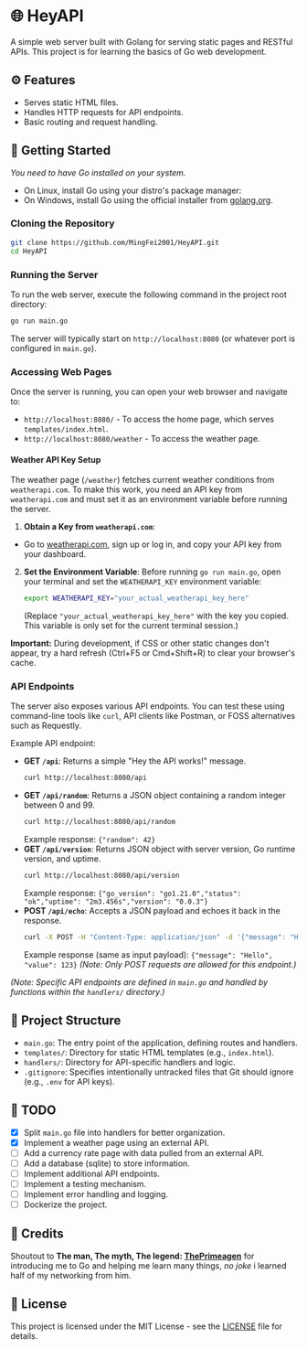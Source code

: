 # 🌐 HeyAPI

A simple web server built with Golang for serving static pages and RESTful APIs. This project is for learning the basics of Go web development.

## ⚙️ Features

*   Serves static HTML files.
*   Handles HTTP requests for API endpoints.
*   Basic routing and request handling.

## 🚀 Getting Started

*You need to have Go installed on your system.*

- On Linux, install Go using your distro's package manager:
- On Windows, install Go using the official installer from [golang.org](https://golang.org/dl/).

### Cloning the Repository

```bash
git clone https://github.com/MingFei2001/HeyAPI.git
cd HeyAPI
```

### Running the Server

To run the web server, execute the following command in the project root directory:

```bash
go run main.go
```

The server will typically start on `http://localhost:8080` (or whatever port is configured in `main.go`).

### Accessing Web Pages

Once the server is running, you can open your web browser and navigate to:

*   `http://localhost:8080/` - To access the home page, which serves `templates/index.html`.
*   `http://localhost:8080/weather` - To access the weather page.

#### Weather API Key Setup

The weather page (`/weather`) fetches current weather conditions from `weatherapi.com`. To make this work, you need an API key from `weatherapi.com` and must set it as an environment variable before running the server.

1.  **Obtain a Key from `weatherapi.com`**:
*   Go to [weatherapi.com](https://www.weatherapi.com/), sign up or log in, and copy your API key from your dashboard.

2.  **Set the Environment Variable**:
    Before running `go run main.go`, open your terminal and set the `WEATHERAPI_KEY` environment variable:

    ```bash
    export WEATHERAPI_KEY="your_actual_weatherapi_key_here"
    ```
    (Replace `"your_actual_weatherapi_key_here"` with the key you copied. This variable is only set for the current terminal session.)

**Important:** During development, if CSS or other static changes don't appear, try a hard refresh (Ctrl+F5 or Cmd+Shift+R) to clear your browser's cache.

### API Endpoints

The server also exposes various API endpoints. You can test these using command-line tools like `curl`, API clients like Postman, or FOSS alternatives such as Requestly.

Example API endpoint:

*   **GET `/api`**: Returns a simple "Hey the API works!" message.
    ```bash
    curl http://localhost:8080/api
    ```
*   **GET `/api/random`**: Returns a JSON object containing a random integer between 0 and 99.
    ```bash
    curl http://localhost:8080/api/random
    ```
    Example response: `{"random": 42}`
*   **GET `/api/version`**: Returns JSON object with server version, Go runtime version, and uptime.
    ```bash
    curl http://localhost:8080/api/version
    ```
    Example response: `{"go_version": "go1.21.0","status": "ok","uptime": "2m3.456s","version": "0.0.3"}`
*   **POST `/api/echo`**: Accepts a JSON payload and echoes it back in the response.
    ```bash
    curl -X POST -H "Content-Type: application/json" -d '{"message": "Hello", "value": 123}' http://localhost:8080/api/echo
    ```
    Example response (same as input payload): `{"message": "Hello", "value": 123}`
    *(Note: Only POST requests are allowed for this endpoint.)*

*(Note: Specific API endpoints are defined in `main.go` and handled by functions within the `handlers/` directory.)*

## 📂 Project Structure

*   `main.go`: The entry point of the application, defining routes and handlers.
*   `templates/`: Directory for static HTML templates (e.g., `index.html`).
*   `handlers/`: Directory for API-specific handlers and logic.
*   `.gitignore`: Specifies intentionally untracked files that Git should ignore (e.g., `.env` for API keys).

## 📝 TODO

- [x] Split `main.go` file into handlers for better organization.
- [x] Implement a weather page using an external API.
- [ ] Add a currency rate page with data pulled from an external API.
- [ ] Add a database (sqlite) to store information.
- [ ] Implement additional API endpoints.
- [ ] Implement a testing mechanism.
- [ ] Implement error handling and logging.
- [ ] Dockerize the project.

## 📢 Credits
Shoutout to **The man, The myth, The legend: [ThePrimeagen](https://github.com/theprimeagen)** for introducing me to Go and helping me learn many things, *no joke* i learned half of my networking from him.

## 📄 License

This project is licensed under the MIT License - see the [LICENSE](LICENSE) file for details.

